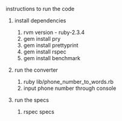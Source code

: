 instructions to run the code

1. install dependencies
    1. rvm version - ruby-2.3.4
    2. gem install pry
    3. gem install prettyprint 
    4. gem install rspec
    5. gem install benchmark
    
2. run the converter
    1. ruby lib/phone_number_to_words.rb
    2. input phone number through console
    
3. run the specs
    1. rspec specs
